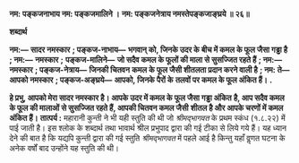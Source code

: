 **नम: पङ्कजनाभाय नम: पङ्कजमालिने ।** **नम: पङ्कजनेत्राय नमस्तेपङ्कजाङ्घ्रये ॥ २६॥** 

**शब्दार्थ** 

**नम:—** **सादर नमस्कार** **; पङ्कज-नाभाय—** **भगवान् को, जिनके उदर के बीच में कमल के फूल जैसा गड्ढा है** **; नम:—** **नमस्कार** **;** **पङ्कज-मालिने—** **जो सदैव कमल के फूलों की माला से सुसज्जित रहते हैं** **; नम:—** **नमस्कार** **; पङ्कज-नेत्राय—** **जिनकी चितवन** **कमल के फूल जैसी शीतलता प्रदान करने वाली है** **; नम: ते—** **आपको नमस्कार** **; पङ्कज-अङ्घ्रये—** **आपको, जिनके पैरों के** **तलवों पर कमल के फूल अंकित हैं।** **.** 

**हे प्रभु, आपको मेरा सादर नमस्कार है। आपके उदर में कमल के फूल जैसा गड्ढा अंकित** **है, आप सदैव कमल के फूल की मालाओं से सुसज्जित रहते हैं, आपकी चितवन कमल जैसी** **शीतल है और आपके चरणों में कमल अंकित हैं।** **तात्पर्य :** महारानी कुन्ती ने भी यही स्तुति की थी जो *श्रीमद्भागवत* के प्रथम स्कंध (१.८.२२) में पाई जाती है। इस श्लोक के शब्दार्थ तथा भावार्थ श्रील प्रभुपाद द्वारा की गई टीका से लिये गये हैं। यह ध्यान देने की बात है कि यद्यपि कुन्ती द्वारा की गई स्तुति *श्रीमद्भागवत* में पहले आई है किन्तु यहाँ वॢणत घटना के अनेक वर्षों बाद उन्होंने यह स्तुति की थी।  